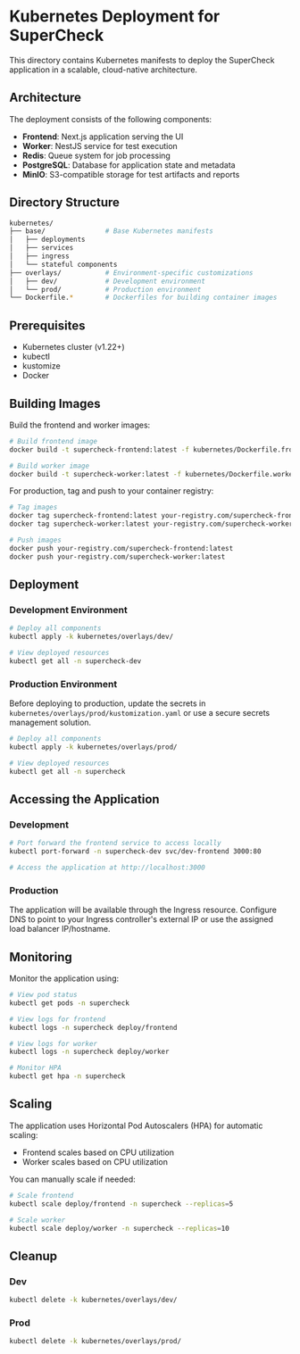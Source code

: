 # Kubernetes Deployment for SuperCheck

This directory contains Kubernetes manifests to deploy the SuperCheck application in a scalable, cloud-native architecture.

## Architecture

The deployment consists of the following components:

- **Frontend**: Next.js application serving the UI
- **Worker**: NestJS service for test execution
- **Redis**: Queue system for job processing
- **PostgreSQL**: Database for application state and metadata
- **MinIO**: S3-compatible storage for test artifacts and reports

## Directory Structure

``` bash
kubernetes/
├── base/               # Base Kubernetes manifests
│   ├── deployments
│   ├── services
│   ├── ingress
│   └── stateful components
├── overlays/           # Environment-specific customizations
│   ├── dev/            # Development environment
│   └── prod/           # Production environment
└── Dockerfile.*        # Dockerfiles for building container images
```

## Prerequisites

- Kubernetes cluster (v1.22+)
- kubectl
- kustomize
- Docker

## Building Images

Build the frontend and worker images:

```bash
# Build frontend image
docker build -t supercheck-frontend:latest -f kubernetes/Dockerfile.frontend .

# Build worker image
docker build -t supercheck-worker:latest -f kubernetes/Dockerfile.worker .
```

For production, tag and push to your container registry:

```bash
# Tag images
docker tag supercheck-frontend:latest your-registry.com/supercheck-frontend:latest
docker tag supercheck-worker:latest your-registry.com/supercheck-worker:latest

# Push images
docker push your-registry.com/supercheck-frontend:latest
docker push your-registry.com/supercheck-worker:latest
```

## Deployment

### Development Environment

```bash
# Deploy all components
kubectl apply -k kubernetes/overlays/dev/

# View deployed resources
kubectl get all -n supercheck-dev
```

### Production Environment

Before deploying to production, update the secrets in `kubernetes/overlays/prod/kustomization.yaml` or use a secure secrets management solution.

```bash
# Deploy all components
kubectl apply -k kubernetes/overlays/prod/

# View deployed resources
kubectl get all -n supercheck
```

## Accessing the Application

### Development

```bash
# Port forward the frontend service to access locally
kubectl port-forward -n supercheck-dev svc/dev-frontend 3000:80

# Access the application at http://localhost:3000
```

### Production

The application will be available through the Ingress resource. Configure DNS to point to your Ingress controller's external IP or use the assigned load balancer IP/hostname.

## Monitoring

Monitor the application using:

```bash
# View pod status
kubectl get pods -n supercheck

# View logs for frontend
kubectl logs -n supercheck deploy/frontend

# View logs for worker
kubectl logs -n supercheck deploy/worker

# Monitor HPA
kubectl get hpa -n supercheck
```

## Scaling

The application uses Horizontal Pod Autoscalers (HPA) for automatic scaling:

- Frontend scales based on CPU utilization
- Worker scales based on CPU utilization

You can manually scale if needed:

```bash
# Scale frontend
kubectl scale deploy/frontend -n supercheck --replicas=5

# Scale worker
kubectl scale deploy/worker -n supercheck --replicas=10
```

## Cleanup

### Dev

```bash
kubectl delete -k kubernetes/overlays/dev/
```

### Prod

```bash
kubectl delete -k kubernetes/overlays/prod/
```
